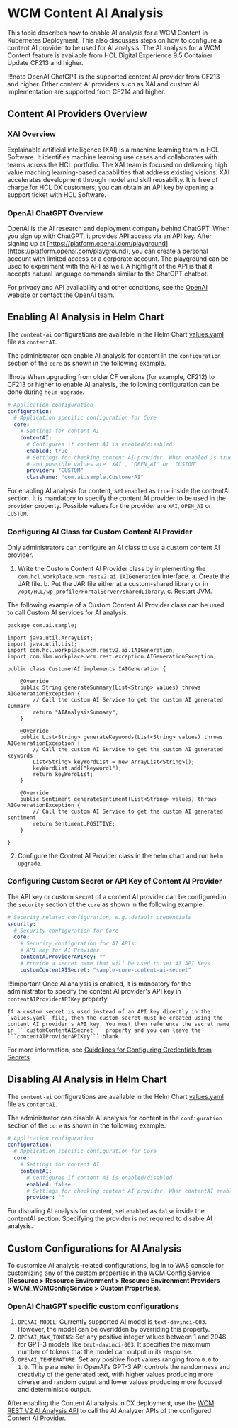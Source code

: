 # WCM Content AI Analysis

This topic describes how to enable AI analysis for a WCM Content in Kubernetes Deployment. This also discusses steps on how to configure a content AI provider to be used for AI analysis. The AI analysis for a WCM Content feature is available from HCL Digital Experience 9.5 Container Update CF213 and higher.

!!!note
         OpenAI ChatGPT is the supported content AI provider from CF213 and higher.  Other content AI providers such as XAI and custom AI implementation are supported from CF214 and higher.

## Content AI Providers Overview
### XAI Overview

Explainable artificial intelligence (XAI) is a machine learning team in HCL Software. It identifies machine learning use cases and collaborates with teams across the HCL portfolio. The XAI team is focused on delivering high value maching learning-based capabilities that address existing visions. XAI accelerates development through model and skill reusability. It is free of charge for HCL DX customers; you can obtain an API key by opening a support ticket with HCL Software.
### OpenAI ChatGPT Overview

OpenAI is the AI research and deployment company behind ChatGPT. When you sign up with ChatGPT, it provides API access via an API key. After signing up at [https://platform.openai.com/playground](https://platform.openai.com/playground), you can create a personal account with limited access or a corporate account. The playground can be used to experiment with the API as well. A highlight of the API is that it accepts natural language commands similar to the ChatGPT chatbot. 

For privacy and API availability and other conditions, see the [OpenAI](https://openai.com) website or contact the OpenAI team.

## Enabling AI Analysis in Helm Chart

The `content-ai` configurations are available in the Helm Chart [values.yaml](../../../deployment/install/container/helm_deployment/preparation/mandatory_tasks/prepare_configuration.md) file as `contentAI`.

The administrator can enable AI analysis for content in the `configuration` section of the ```core``` as shown in the following example.

!!!note
    When upgrading from older CF versions (for example, CF212) to CF213 or higher to enable AI analysis, the following configuration can be done during `helm upgrade`.

```yaml
# Application configuration
configuration:
  # Application specific configuration for Core
  core:
    # Settings for content AI 
    contentAI:
      # Configures if content AI is enabled/disabled
      enabled: true
      # Settings for checking content AI provider. When enabled is true, provider will be used 
      # and possible values are 'XAI', 'OPEN_AI' or 'CUSTOM'
      provider: "CUSTOM"
      className: "com.ai.sample.CustomerAI"
```

For enabling AI analysis for content, set ```enabled``` as ```true``` inside the contentAI section. It is mandatory to specify the content AI provider to be used in the ```provider``` property. Possible values for the provider are ```XAI```, ```OPEN_AI``` or ```CUSTOM```.

### Configuring AI Class for Custom Content AI Provider

Only administrators can configure an AI class to use a custom content AI provider.

1. Write the Custom Content AI Provider class by implementing the ```com.hcl.workplace.wcm.restv2.ai.IAIGeneration``` interface.
   a. Create the JAR file.
   b. Put the JAR file either at a custom-shared library or in ```/opt/HCL/wp_profile/PortalServer/sharedLibrary```.
   c. Restart JVM.

The following example of a Custom Content AI Provider class can be used to call Custom AI services for AI analysis. 

```
package com.ai.sample;

import java.util.ArrayList;
import java.util.List;
import com.hcl.workplace.wcm.restv2.ai.IAIGeneration;
import com.ibm.workplace.wcm.rest.exception.AIGenerationException;

public class CustomerAI implements IAIGeneration {

	@Override
	public String generateSummary(List<String> values) throws AIGenerationException {
		// Call the custom AI Service to get the custom AI generated summary
		return "AIAnalysisSummary";
	}

	@Override
	public List<String> generateKeywords(List<String> values) throws AIGenerationException {
		// Call the custom AI Service to get the custom AI generated keywords
		List<String> keyWordList = new ArrayList<String>();
		keyWordList.add("keyword1");
		return keyWordList;
	}

	@Override
	public Sentiment generateSentiment(List<String> values) throws AIGenerationException {
		// Call the custom AI Service to get the custom AI generated sentiment
		return Sentiment.POSITIVE;
	}

}

```

2. Configure the Content AI Provider class in the helm chart and run ```helm upgrade```.

### Configuring Custom Secret or API Key of Content AI Provider

The API key or custom secret of a content AI provider can be configured in the `security` section of the ```core``` as shown in the following example.

```yaml
# Security related configuration, e.g. default credentials
security:
  # Security configuration for Core
  core:
    # Security configuration for AI APIs: 
    # API key for AI Provider
    contentAIProviderAPIKey: ""
    # Provide a secret name that will be used to set AI API Keys
    customContentAISecret: "sample-core-content-ai-secret"
```

!!!important
    Once AI analysis is enabled, it is mandatory for the administrator to specify the content AI provider's API key in ```contentAIProviderAPIKey``` property. 

    If a custom secret is used instead of an API key directly in the `values.yaml` file, then the custom secret must be created using the content AI provider's API key. You must then reference the secret name in ```customContentAISecret``` property and you can leave the ```contentAIProviderAPIKey``` blank. 

For more information, see [Guidelines for Configuring Credentials from Secrets](../../../deployment/install/container/helm_deployment/preparation/optional_tasks/optional_configure_credentials.md#guidelines-for-configuring-credentials-from-secrets).

## Disabling AI Analysis in Helm Chart

The `content-ai` configurations are available in the Helm Chart [values.yaml](../../../deployment/install/container/helm_deployment/preparation/mandatory_tasks/prepare_configuration.md) file as `contentAI`.

The administrator can disable AI analysis for content in the `configuration` section of the ```core``` as shown in the following example.

```yaml
# Application configuration
configuration:
  # Application specific configuration for Core
  core:
    # Settings for content AI 
    contentAI:
      # Configures if content AI is enabled/disabled
      enabled: false
      # Settings for checking content AI provider. When contentAI enabled is true, provider will be used.
      provider: ""
```

For disbaling AI analysis for content, set ```enabled``` as ```false``` inside the contentAI section. Specifying the provider is not required to disable AI analysis.

## Custom Configurations for AI Analysis

To customize AI analysis-related configurations, log in to WAS console for customizing any of the custom properties in the WCM Config Service (**Resource > Resource Environment > Resource Environment Providers > WCM_WCMConfigService > Custom Properties**).

### OpenAI ChatGPT specific custom configurations

1. ```OPENAI_MODEL```: Currently supported AI model is ```text-davinci-003```. However, the model can be overidden by overriding this property.
2. ```OPENAI_MAX_TOKENS```: Set any positive integer values between 1 and 2048 for GPT-3 models like ```text-davinci-003```. It specifies the maximum number of tokens that the model can output in its response.
3. ```OPENAI_TEMPERATURE```: Set any positive float values ranging from ```0.0``` to ```1.0```. This parameter in OpenAI's GPT-3 API controls the randomness and creativity of the generated text, with higher values producing more diverse and random output and lower values producing more focused and deterministic output.

After enabling the Content AI analysis in DX deployment, use the [WCM REST V2 AI Analysis API](../../../manage_content/wcm_development/wcm_rest_v2_ai_analysis/index.md) to call the AI Analyzer APIs of the configured Content AI Provider.
